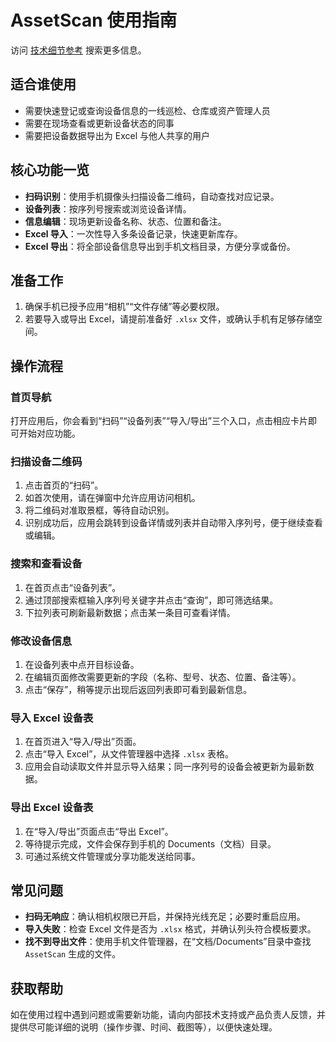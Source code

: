 # AssetScan 使用指南


访问 [技术细节参考](./TechManual.md) 搜索更多信息。

## 适合谁使用
- 需要快速登记或查询设备信息的一线巡检、仓库或资产管理人员
- 需要在现场查看或更新设备状态的同事
- 需要把设备数据导出为 Excel 与他人共享的用户

## 核心功能一览
- **扫码识别**：使用手机摄像头扫描设备二维码，自动查找对应记录。
- **设备列表**：按序列号搜索或浏览设备详情。
- **信息编辑**：现场更新设备名称、状态、位置和备注。
- **Excel 导入**：一次性导入多条设备记录，快速更新库存。
- **Excel 导出**：将全部设备信息导出到手机文档目录，方便分享或备份。

## 准备工作
1. 确保手机已授予应用“相机”“文件存储”等必要权限。
2. 若要导入或导出 Excel，请提前准备好 `.xlsx` 文件，或确认手机有足够存储空间。

## 操作流程

### 首页导航
打开应用后，你会看到“扫码”“设备列表”“导入/导出”三个入口，点击相应卡片即可开始对应功能。

### 扫描设备二维码
1. 点击首页的“扫码”。
2. 如首次使用，请在弹窗中允许应用访问相机。
3. 将二维码对准取景框，等待自动识别。
4. 识别成功后，应用会跳转到设备详情或列表并自动带入序列号，便于继续查看或编辑。

### 搜索和查看设备
1. 在首页点击“设备列表”。
2. 通过顶部搜索框输入序列号关键字并点击“查询”，即可筛选结果。
3. 下拉列表可刷新最新数据；点击某一条目可查看详情。

### 修改设备信息
1. 在设备列表中点开目标设备。
2. 在编辑页面修改需要更新的字段（名称、型号、状态、位置、备注等）。
3. 点击“保存”，稍等提示出现后返回列表即可看到最新信息。

### 导入 Excel 设备表
1. 在首页进入“导入/导出”页面。
2. 点击“导入 Excel”，从文件管理器中选择 `.xlsx` 表格。
3. 应用会自动读取文件并显示导入结果；同一序列号的设备会被更新为最新数据。

### 导出 Excel 设备表
1. 在“导入/导出”页面点击“导出 Excel”。
2. 等待提示完成，文件会保存到手机的 Documents（文档）目录。
3. 可通过系统文件管理或分享功能发送给同事。

## 常见问题
- **扫码无响应**：确认相机权限已开启，并保持光线充足；必要时重启应用。
- **导入失败**：检查 Excel 文件是否为 `.xlsx` 格式，并确认列头符合模板要求。
- **找不到导出文件**：使用手机文件管理器，在“文档/Documents”目录中查找 `AssetScan` 生成的文件。

## 获取帮助
如在使用过程中遇到问题或需要新功能，请向内部技术支持或产品负责人反馈，并提供尽可能详细的说明（操作步骤、时间、截图等），以便快速处理。

